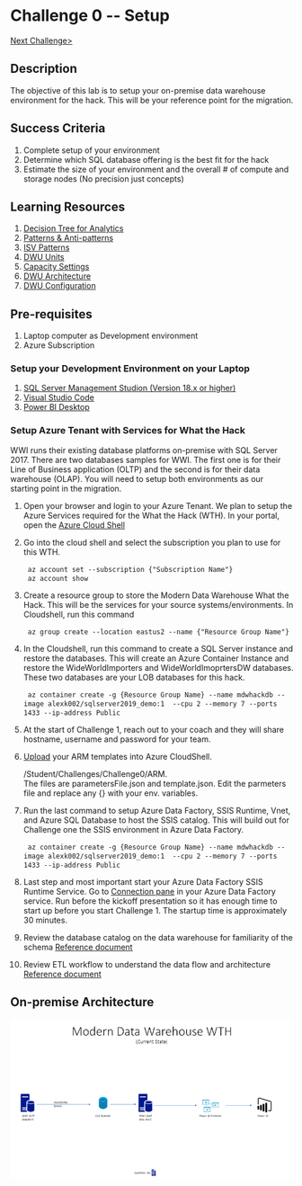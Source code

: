 # Challenge 0 -- Setup

[Next Challenge>](../Challenge1/readme.md)

## Description
The objective of this lab is to setup your on-premise data warehouse environment for the hack.  This will be your reference point for the migration.

## Success Criteria
1. Complete setup of your environment
2. Determine which SQL database offering is the best fit for the hack
3. Estimate the size of your environment and the overall # of compute and storage nodes (No precision just concepts)

## Learning Resources
1. [Decision Tree for Analytics](/images/decisiontree.png)
1. [Patterns & Anti-patterns](https://docs.microsoft.com/en-us/archive/blogs/sqlcat/azure-sql-data-warehouse-workload-patterns-and-anti-patterns)
1. [ISV Patterns](https://docs.microsoft.com/en-us/archive/blogs/sqlcat/common-isv-application-patterns-using-azure-sql-data-warehouse)
1. [DWU Units](https://docs.microsoft.com/en-us/azure/synapse-analytics/sql-data-warehouse/what-is-a-data-warehouse-unit-dwu-cdwu)
1. [Capacity Settings](https://docs.microsoft.com/en-us/azure/synapse-analytics/sql-data-warehouse/memory-concurrency-limits#data-warehouse-capacity-settings)
1. [DWU Architecture](https://www.databasejournal.com/features/mssql/getting-started-with-azure-sql-data-warehouse-part-2.html)
1. [DWU Configuration](/images/dwuconfig.png)


## Pre-requisites
1. Laptop computer as Development environment
2. Azure Subscription

### Setup your Development Environment on your Laptop
1. [SQL Server Management Studion (Version 18.x or higher)](https://docs.microsoft.com/en-us/sql/ssms/download-sql-server-management-studio-ssms?view=sql-server-ver15)
2. [Visual Studio Code](https://code.visualstudio.com/Download) 
3. [Power BI Desktop](https://www.microsoft.com/en-us/download/details.aspx?id=58494)


### Setup Azure Tenant with Services for What the Hack

WWI runs their existing database platforms on-premise with SQL Server 2017.  There are two databases samples for WWI.  The first one is for their Line of Business application (OLTP) and the second
is for their data warehouse (OLAP).  You will need to setup both environments as our starting point in the migration.

1. Open your browser and login to your Azure Tenant.  We plan to setup the Azure Services required for the What the Hack (WTH).  In your portal, open the [Azure Cloud Shell](https://docs.microsoft.com/en-us/azure/cloud-shell/overview)

2. Go into the cloud shell and select the subscription you plan to use for this WTH.

        az account set --subscription {"Subscription Name"}
        az account show


3. Create a resource group to store the Modern Data Warehouse What the Hack.  This will be the services for your source systems/environments.  In Cloudshell, run this command

        az group create --location eastus2 --name {"Resource Group Name"}


4. In the Cloudshell, run this command to create a SQL Server instance and restore the databases.  This will create an Azure Container Instance and restore the WideWorldImporters and WideWorldImoprtersDW databases.  These two databases are your LOB databases for this hack.

        az container create -g {Resource Group Name} --name mdwhackdb --image alexk002/sqlserver2019_demo:1  --cpu 2 --memory 7 --ports 1433 --ip-address Public


5. At the start of Challenge 1, reach out to your coach and they will share hostname, username and password for your team.

6. [Upload](https://docs.microsoft.com/en-us/azure/cloud-shell/persisting-shell-storage#upload-files) your ARM templates into Azure CloudShell. 

    /Student/Challenges/Challenge0/ARM.  
    The files are parametersFile.json and template.json.
    Edit the parmeters file and replace any {} with your env. variables.  


7. Run the last command to setup Azure Data Factory, SSIS Runtime, Vnet, and Azure SQL Database to host the SSIS catalog.  This will build out for Challenge one the SSIS environment in Azure Data Factory.

        az container create -g {Resource Group Name} --name mdwhackdb --image alexk002/sqlserver2019_demo:1  --cpu 2 --memory 7 --ports 1433 --ip-address Public


8. Last step and most important start your Azure Data Factory SSIS Runtime Service.  Go to [Connection pane](https://docs.microsoft.com/en-us/azure/data-factory/tutorial-deploy-ssis-packages-azure#connections-pane) in your Azure Data Factory service.  Run before the kickoff presentation so it has enough time to start up before you start Challenge 1.  The startup time is approximately 30 minutes.


10. Review the database catalog on the data warehouse for familiarity of the schema [Reference document](https://docs.microsoft.com/en-us/sql/samples/wide-world-importers-dw-database-catalog?view=sql-server-ver15)


9. Review ETL workflow to understand the data flow and architecture [Reference document](https://docs.microsoft.com/en-us/sql/samples/wide-world-importers-perform-etl?view=sql-server-ver15)


## On-premise Architecture
![The Solution diagram is described in the text following this diagram.](../../../images/current.png)